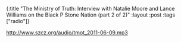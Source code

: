 {:title "The Ministry of Truth: Interview with Natalie Moore and Lance Williams on the Black P Stone Nation (part 2 of 2)"
:layout :post
:tags  ["radio"]}

<http://www.szcz.org/audio/tmot_2011-06-09.mp3>


